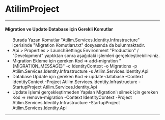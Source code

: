 # AtilimProject

---
<h4>Migration ve Update Database için Gerekli Komutlar</h4>
<ul>
  <caption>Burada Yazan Komutlar "Atilim.Services.Identity.Infrastructure" içerisinde "Migration Komutları.txt" dosyasında da bulunmaktadır.</caption>
  
  <li>Api > Properties > LaunchSettings Environment "Production" / "Development" yaptıktan sonra aşağıdaki işlemleri gerçekleştirebilirsiniz.</li>
  <li>Migration Ekleme için gereken Kod => add-migration "{MIGRATION_MESSAGE}" -c IdentityContext -o Migrations -p Atilim.Services.Identity.Infrastructure -s Atilim.Services.Identity.Api</li>
  <li>Database Update için gereken Kod => update-database -Context IdentityContext -Project Atilim.Services.Identity.Infrastructure -StartupProject Atilim.Services.Identity.Api</li>
  <li>Update işlemi gerçekleştirmeden Yapılan Migration'ı silmek için gereken Kod => remove-migration -Context IdentityContext -Project Atilim.Services.Identity.Infrastructure -StartupProject Atilim.Services.Identity.Api</li>
</ul>

---
